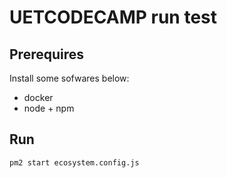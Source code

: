 # UETCODECAMP run test

## Prerequires
Install some sofwares below:
- docker
- node + npm

## Run
`
pm2 start ecosystem.config.js
`
